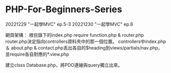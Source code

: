 # PHP-For-Beginners-Series
20221229 "一起學MVC" ep.5-3 
20221230 "一起學MVC" ep.8 

網頁架構：
根目錄下的index.php require function.php & router.php
router.php決定指向controllers資料夾中的那一個位置。
controllers中index.php ＆ about.php & contact.php丟出各自的$heading到views/partials/nav.php，並require各自對應的*.view.php

建立clsss Database.php，將PDO連線與query獨立出來。
